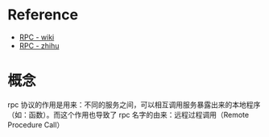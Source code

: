 # Reference

- [RPC - wiki](https://zh.wikipedia.org/wiki/%E9%81%A0%E7%A8%8B%E9%81%8E%E7%A8%8B%E8%AA%BF%E7%94%A8) 
- [RPC - zhihu](https://zhuanlan.zhihu.com/p/187560185) 

# 概念

rpc 协议的作用是用来：不同的服务之间，可以相互调用服务暴露出来的本地程序（如：函数）。而这个作用也导致了 rpc 名字的由来：远程过程调用（Remote Procedure Call）
